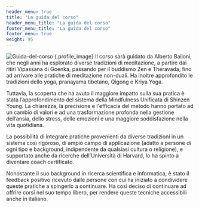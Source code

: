 ```yaml
---
header_menu: true
title: "La guida del corso"
header_menu_title: "La guida del corso"
footer_menu_title: "La guida del corso"
footer_menu: true
weight: 95
---
```


![Guida-del-corso](/images/image_profile_small.jpg)
{.profile_image}
Il corso sarà guidato da Alberto Bailoni, che negli anni ha esplorato diverse tradizioni di meditazione, a partire dai ritiri Vipassana di Goenka, passando per il buddismo Zen e Theravada, fino ad arrivare alle pratiche di meditazione non-duali. Ha inoltre approfondito le tradizioni dello yoga, pranayama tibetano, Qigong e Kriya Yoga.

Tuttavia, la scoperta che ha avuto il maggiore impatto sulla sua pratica è stata l’approfondimento del sistema della Mindfulness Unificata di Shinzen Young. La chiarezza, la precisione e l'efficacia del metodo hanno portato ad un cambio di valori e ad una trasformazione profonda nella gestione dell’ansia, dello stress, delle emozioni e una maggiore soddisfazione nella vita quotidiana. 

La possibilità di integrare pratiche provenienti da diverse tradizioni in un sistema così rigoroso, di ampio campo di applicazione (adatto a persone di ogni tipo e background, indipendente da qualsiasi cultura o religione), e supportato anche da ricerche dell’Università di Harvard, lo ha spinto a diventare coach certificato.

Nonostante il suo background in ricerca scientifica e informatica, è stato il feedback positivo ricevuto dalle persone con cui ha iniziato a condividere queste pratiche a spingerlo a continuare. Ha così deciso di continuare ad offrire corsi nel suo tempo libero, per rendere queste tecniche accessibili anche in italiano.
